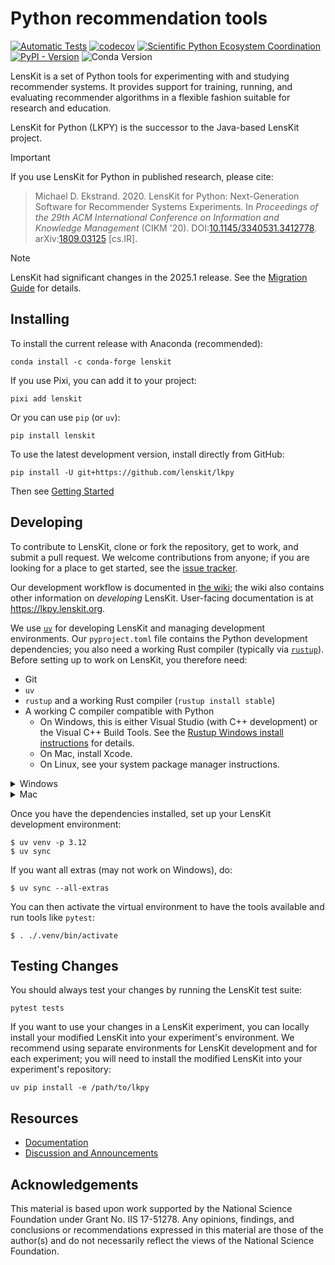 # Python recommendation tools

[![Automatic Tests](https://github.com/lenskit/lkpy/actions/workflows/test.yml/badge.svg)](https://github.com/lenskit/lkpy/actions/workflows/test.yml)
[![codecov](https://codecov.io/gh/lenskit/lkpy/graph/badge.svg?token=DaGn7NFM2P)](https://codecov.io/gh/lenskit/lkpy)
[![Scientific Python Ecosystem Coordination](https://img.shields.io/badge/SPEC-0,7-green?labelColor=%23004811&color=%235CA038)](https://scientific-python.org/specs/)
[![PyPI - Version](https://img.shields.io/pypi/v/lenskit)](https://pypi.org/project/lenskit)
![Conda Version](https://img.shields.io/conda/vn/conda-forge/lenskit)

LensKit is a set of Python tools for experimenting with and studying recommender
systems.  It provides support for training, running, and evaluating recommender
algorithms in a flexible fashion suitable for research and education.

LensKit for Python (LKPY) is the successor to the Java-based LensKit project.

> [!IMPORTANT]
> If you use LensKit for Python in published research, please cite:
>
> > Michael D. Ekstrand. 2020.
> > LensKit for Python: Next-Generation Software for Recommender Systems Experiments.
> > In <cite>Proceedings of the 29th ACM International Conference on Information and Knowledge Management</cite> (CIKM '20).
> > DOI:[10.1145/3340531.3412778](https://dx.doi.org/10.1145/3340531.3412778).
> > arXiv:[1809.03125](https://arxiv.org/abs/1809.03125) [cs.IR].

> [!NOTE]
>
> LensKit had significant changes in the 2025.1 release.  See the [Migration
> Guide](https://lkpy.lenskit.org/stable/guide/migrating.html) for details.

[release]: https://lkpy.lenskit.org/en/stable/

## Installing

To install the current release with Anaconda (recommended):

    conda install -c conda-forge lenskit

If you use Pixi, you can add it to your project:

    pixi add lenskit

Or you can use `pip` (or `uv`):

    pip install lenskit

To use the latest development version, install directly from GitHub:

    pip install -U git+https://github.com/lenskit/lkpy

Then see [Getting Started](https://lkpy.lenskit.org/stable/guide/GettingStarted.html)

## Developing

[issues]: https://github.com/lenskit/lkpy/issues
[workflow]: https://github.com/lenskit/lkpy/wiki/DevWorkflow

To contribute to LensKit, clone or fork the repository, get to work, and submit
a pull request.  We welcome contributions from anyone; if you are looking for a
place to get started, see the [issue tracker][issues].

Our development workflow is documented in [the wiki][workflow]; the wiki also
contains other information on *developing* LensKit. User-facing documentation is
at <https://lkpy.lenskit.org>.

[conda-lock]: https://github.com/conda-incubator/conda-lock
[lkdev]: https://github.com/lenskit/lkdev

We use [`uv`](https://astral.sh/uv/) for developing LensKit and managing
development environments.  Our `pyproject.toml` file contains the Python
development dependencies; you also need a working Rust compiler (typically via
[`rustup`](https://rustup.rs/)).  Before setting up to work on LensKit, you
therefore need:

- Git
- `uv`
- `rustup` and a working Rust compiler (`rustup install stable`)
- A working C compiler compatible with Python
    - On Windows, this is either Visual Studio (with C++ development) or the
      Visual C++ Build Tools. See the [Rustup Windows install
      instructions][rsu-win] for details.
    - On Mac, install Xcode.
    - On Linux, see your system package manager instructions.

<details>
<summary>Windows</summary>

On Windows, you can install dependencies (except for the Visual C++ tools) with `winget`:

```console
> winget install Git.Git astral-sh.uv Rustlang.Rustup
> rustup install stable-msvc
```
</details>

<details>
<summary>Mac</summary>

On Mac, you can install the dependencies with Homebrew:

```console
$ brew install git uv rustup
```
</details>

[rsu-win]: https://ehuss.github.io/rustup/installation/windows.html

Once you have the dependencies installed, set up your LensKit development
environment:

```console
$ uv venv -p 3.12
$ uv sync
```

If you want all extras (may not work on Windows), do:

```console
$ uv sync --all-extras
```

You can then activate the virtual environment to have the tools available and
run tools like `pytest`:

```console
$ . ./.venv/bin/activate
```

## Testing Changes

You should always test your changes by running the LensKit test suite:

    pytest tests

If you want to use your changes in a LensKit experiment, you can locally install
your modified LensKit into your experiment's environment.  We recommend using
separate environments for LensKit development and for each experiment; you will
need to install the modified LensKit into your experiment's repository:

    uv pip install -e /path/to/lkpy

## Resources

- [Documentation](https://lkpy.lenskit.org)
- [Discussion and Announcements](https://github.com/orgs/lenskit/discussions)

## Acknowledgements

This material is based upon work supported by the National Science Foundation
under Grant No. IIS 17-51278. Any opinions, findings, and conclusions or
recommendations expressed in this material are those of the author(s) and do not
necessarily reflect the views of the National Science Foundation.
